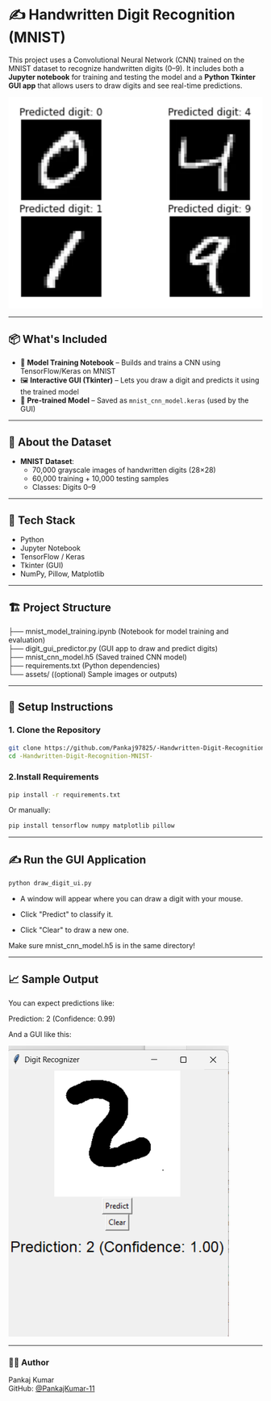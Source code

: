 # ✍️ Handwritten Digit Recognition (MNIST)

This project uses a Convolutional Neural Network (CNN) trained on the MNIST dataset to recognize handwritten digits (0–9). It includes both a **Jupyter notebook** for training and testing the model and a **Python Tkinter GUI app** that allows users to draw digits and see real-time predictions.

![Sample Output](assets/digits.png)

---

## 📦 What's Included

- 🧠 **Model Training Notebook** – Builds and trains a CNN using TensorFlow/Keras on MNIST
- 🖼️ **Interactive GUI (Tkinter)** – Lets you draw a digit and predicts it using the trained model
- 📁 **Pre-trained Model** – Saved as `mnist_cnn_model.keras` (used by the GUI)

---

## 🧠 About the Dataset

- **MNIST Dataset**:
  - 70,000 grayscale images of handwritten digits (28×28)
  - 60,000 training + 10,000 testing samples
  - Classes: Digits 0–9

---

## 🧰 Tech Stack

- Python
- Jupyter Notebook
- TensorFlow / Keras
- Tkinter (GUI)
- NumPy, Pillow, Matplotlib

---

## 🏗️ Project Structure

├── mnist_model_training.ipynb   (Notebook for model training and evaluation)<br>
├── digit_gui_predictor.py    (GUI app to draw and predict digits)<br>
├── mnist_cnn_model.h5   (Saved trained CNN model)<br>
├── requirements.txt    (Python dependencies)<br>
└── assets/    ((optional) Sample images or outputs)<br>




---

## 🚀 Setup Instructions

### 1. Clone the Repository

```bash
git clone https://github.com/Pankaj97825/-Handwritten-Digit-Recognition-MNIST-.git
cd -Handwritten-Digit-Recognition-MNIST-
```

### 2.Install Requirements

```bash
pip install -r requirements.txt
```
Or manually:

```bash
pip install tensorflow numpy matplotlib pillow
```

---


## ✍️ Run the GUI Application

```bash
python draw_digit_ui.py
```
- A window will appear where you can draw a digit with your mouse.

- Click "Predict" to classify it.

- Click "Clear" to draw a new one.



Make sure mnist_cnn_model.h5 is in the same directory!

---

## 📈 Sample Output
You can expect predictions like:

Prediction: 2 (Confidence: 0.99)

And a GUI like this:

![Sample Output](assets/output.png)

---
### 🙋‍♂️ Author
Pankaj Kumar<br>
GitHub: [@PankajKumar-11](https://github.com/PankajKumar-11)

